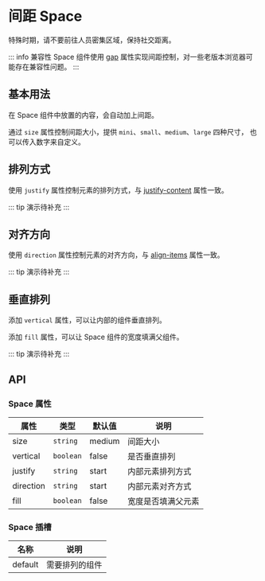 # 间距 Space
特殊时期，请不要前往人员密集区域，保持社交距离。

::: info 兼容性
Space 组件使用 [gap](https://developer.mozilla.org/zh-CN/docs/Web/CSS/gap) 属性实现间距控制，对一些老版本浏览器可能存在兼容性问题。
:::


## 基本用法
在 Space 组件中放置的内容，会自动加上间距。

通过 `size` 属性控制间距大小，提供 `mini`、`small`、`medium`、`large` 四种尺寸， 也可以传入数字来自定义。
<demo src="./demo/space/basic.vue"/>


## 排列方式
使用 `justify` 属性控制元素的排列方式，与 [justify-content](https://developer.mozilla.org/zh-CN/docs/Web/CSS/justify-content) 属性一致。

::: tip
演示待补充
:::


## 对齐方向
使用 `direction` 属性控制元素的对齐方向，与 [align-items](https://developer.mozilla.org/zh-CN/docs/Web/CSS/align-items) 属性一致。

::: tip
演示待补充
:::


## 垂直排列
添加 `vertical` 属性，可以让内部的组件垂直排列。

添加 `fill` 属性，可以让 Space 组件的宽度填满父组件。

::: tip
演示待补充
:::


## API

### Space 属性
| 属性 | 类型 | 默认值 | 说明 |
| --- | --- | --- | --- |
| size      | `string`  | medium  | 间距大小 |
| vertical  | `boolean` | false   | 是否垂直排列 |
| justify   | `string`  | start   | 内部元素排列方式 |
| direction | `string`  | start   | 内部元素对齐方式 |
| fill      | `boolean` | false   | 宽度是否填满父元素 |

### Space 插槽
| 名称 | 说明 |
| --- | --- |
| default | 需要排列的组件 |